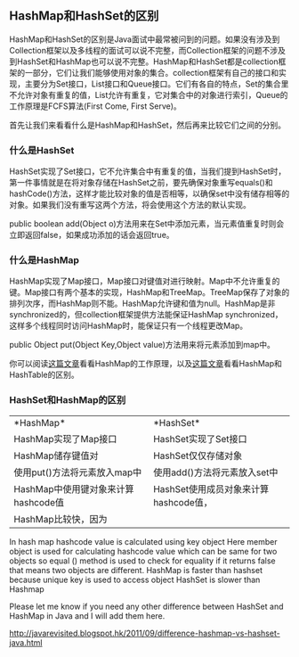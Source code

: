 ## HashMap和HashSet的区别

HashMap和HashSet的区别是Java面试中最常被问到的问题。如果没有涉及到Collection框架以及多线程的面试可以说不完整，而Collection框架的问题不涉及到HashSet和HashMap也可以说不完整。HashMap和HashSet都是collection框架的一部分，它们让我们能够使用对象的集合。collection框架有自己的接口和实现，主要分为Set接口，List接口和Queue接口。它们有各自的特点，Set的集合里不允许对象有重复的值，List允许有重复，它对集合中的对象进行索引，Queue的工作原理是FCFS算法(First Come, First Serve)。

首先让我们来看看什么是HashMap和HashSet，然后再来比较它们之间的分别。

### 什么是HashSet

HashSet实现了Set接口，它不允许集合中有重复的值，当我们提到HashSet时，第一件事情就是在将对象存储在HashSet之前，要先确保对象重写equals()和hashCode()方法，这样才能比较对象的值是否相等，以确保set中没有储存相等的对象。如果我们没有重写这两个方法，将会使用这个方法的默认实现。

public boolean add(Object o)方法用来在Set中添加元素，当元素值重复时则会立即返回false，如果成功添加的话会返回true。

### 什么是HashMap

HashMap实现了Map接口，Map接口对键值对进行映射。Map中不允许重复的键。Map接口有两个基本的实现，HashMap和TreeMap。TreeMap保存了对象的排列次序，而HashMap则不能。HashMap允许键和值为null。HashMap是非synchronized的，但collection框架提供方法能保证HashMap synchronized，这样多个线程同时访问HashMap时，能保证只有一个线程更改Map。

public Object put(Object Key,Object value)方法用来将元素添加到map中。

你可以阅读[这篇文章](http://javarevisited.blogspot.com/2011/02/how-hashmap-works-in-java.html)看看HashMap的工作原理，以及[这篇文章](http://javarevisited.blogspot.com/2010/10/difference-between-hashmap-and.html)看看HashMap和HashTable的区别。


### HashSet和HashMap的区别

<table>
<tr>
  <td>*HashMap*</td>
  <td>*HashSet*</td>
</tr>
<tr>
  <td>HashMap实现了Map接口</td>
  <td>HashSet实现了Set接口</td>
</tr>
<tr>
  <td>HashMap储存键值对</td>
  <td>HashSet仅仅存储对象</td>
</tr>
<tr>
  <td>使用put()方法将元素放入map中</td>
  <td>使用add()方法将元素放入set中</td>
</tr>
<tr>
  <td>HashMap中使用键对象来计算hashcode值</td>
  <td>HashSet使用成员对象来计算hashcode值，</td>
</tr>
<tr>
  <td>HashMap比较快，因为</td>
  <td></td>
</tr>
</table>



In hash map hashcode value is calculated using key object
Here member object is used for calculating hashcode value which can be same for two objects so equal () method is used to check for equality if it returns false that means two objects are different.
HashMap is faster than hashset because unique key is used to access object
HashSet is slower than Hashmap


Please let me know if you need any other difference between HashSet and HashMap in Java and I will add them here.




http://javarevisited.blogspot.hk/2011/09/difference-hashmap-vs-hashset-java.html
